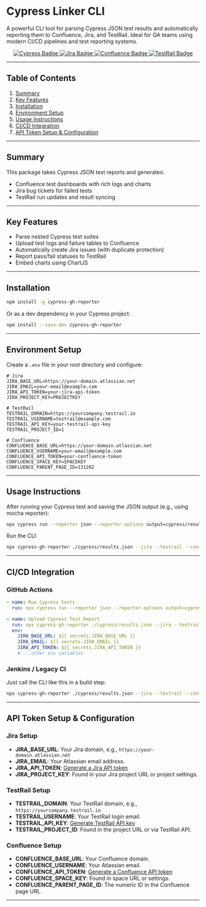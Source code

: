 
# Cypress Linker CLI

A powerful CLI tool for parsing Cypress JSON test results and automatically reporting them to Confluence, Jira, and TestRail. Ideal for QA teams using modern CI/CD pipelines and test reporting systems.

<p align="center">
  <a href="https://www.cypress.io/">
    <img src="https://img.shields.io/badge/Cypress-Testing%20Framework-brightgreen" alt="Cypress Badge" />
  </a>
  <a href="https://www.atlassian.com/software/jira">
    <img src="https://img.shields.io/badge/Jira-Issue%20Tracking-blue" alt="Jira Badge" />
  </a>
  <a href="https://www.atlassian.com/software/confluence">
    <img src="https://img.shields.io/badge/Confluence-Documentation-orange" alt="Confluence Badge" />
  </a>
  <a href="https://www.testrail.com/">
    <img src="https://img.shields.io/badge/TestRail-Test%20Management-yellow" alt="TestRail Badge" />
  </a>
</p>
</p>

---

## Table of Contents

1. [Summary](#summary)
2. [Key Features](#key-features)
3. [Installation](#installation)
4. [Environment Setup](#environment-setup)
5. [Usage Instructions](#usage-instructions)
6. [CI/CD Integration](#cicd-integration)
7. [API Token Setup & Configuration](#api-token-setup--configuration)

---

## Summary

This package takes Cypress JSON test reports and generates:

- Confluence test dashboards with rich logs and charts
- Jira bug tickets for failed tests
- TestRail run updates and result syncing

---

## Key Features

- Parse nested Cypress test suites
- Upload test logs and failure tables to Confluence
- Automatically create Jira issues (with duplicate protection)
- Report pass/fail statuses to TestRail
- Embed charts using ChartJS

---

## Installation

```bash
npm install -g cypress-gh-reporter
```

Or as a dev dependency in your Cypress project:

```bash
npm install --save-dev cypress-gh-reporter
```

---

## Environment Setup

Create a `.env` file in your root directory and configure:

```env
# Jira
JIRA_BASE_URL=https://your-domain.atlassian.net
JIRA_EMAIL=your-email@example.com
JIRA_API_TOKEN=your-jira-api-token
JIRA_PROJECT_KEY=PROJECTKEY

# TestRail
TESTRAIL_DOMAIN=https://yourcompany.testrail.io
TESTRAIL_USERNAME=testrail@example.com
TESTRAIL_API_KEY=your-testrail-api-key
TESTRAIL_PROJECT_ID=1

# Confluence
CONFLUENCE_BASE_URL=https://your-domain.atlassian.net
CONFLUENCE_USERNAME=your-email@example.com
CONFLUENCE_API_TOKEN=your-confluence-token
CONFLUENCE_SPACE_KEY=SPACEKEY
CONFLUENCE_PARENT_PAGE_ID=131282
```

---

## Usage Instructions

After running your Cypress test and saving the JSON output (e.g., using mocha reporter):

```bash
npx cypress run --reporter json --reporter-options output=cypress/results.json
```

Run the CLI:

```bash
npx cypress-gh-reporter ./cypress/results.json --jira --testrail --confluence
```

---

## CI/CD Integration

### GitHub Actions

```yaml
- name: Run Cypress tests
  run: npx cypress run --reporter json --reporter-options output=cypress/results.json

- name: Upload Cypress Test Report
  run: npx cypress-gh-reporter ./cypress/results.json --jira --testrail --confluence
  env:
    JIRA_BASE_URL: ${{ secrets.JIRA_BASE_URL }}
    JIRA_EMAIL: ${{ secrets.JIRA_EMAIL }}
    JIRA_API_TOKEN: ${{ secrets.JIRA_API_TOKEN }}
    # ...other env variables
```

### Jenkins / Legacy CI

Just call the CLI like this in a build step:

```bash
npx cypress-gh-reporter ./cypress/results.json --jira --testrail --confluence
```

---

## API Token Setup & Configuration

### Jira Setup

- **JIRA_BASE_URL**: Your Jira domain, e.g., `https://your-domain.atlassian.net`
- **JIRA_EMAIL**: Your Atlassian email address.
- **JIRA_API_TOKEN**: [Generate a Jira API token](https://id.atlassian.com/manage-profile/security/api-tokens)
- **JIRA_PROJECT_KEY**: Found in your Jira project URL or project settings.

### TestRail Setup

- **TESTRAIL_DOMAIN**: Your TestRail domain, e.g., `https://yourcompany.testrail.io`
- **TESTRAIL_USERNAME**: Your TestRail login email.
- **TESTRAIL_API_KEY**: [Generate TestRail API key](https://www.gurock.com/testrail/docs/api/introduction/)
- **TESTRAIL_PROJECT_ID**: Found in the project URL or via TestRail API.

### Confluence Setup

- **CONFLUENCE_BASE_URL**: Your Confluence domain.
- **CONFLUENCE_USERNAME**: Your Atlassian email.
- **CONFLUENCE_API_TOKEN**: [Generate a Confluence API token](https://id.atlassian.com/manage-profile/security/api-tokens)
- **CONFLUENCE_SPACE_KEY**: Found in space URL or settings.
- **CONFLUENCE_PARENT_PAGE_ID**: The numeric ID in the Confluence page URL.

---
